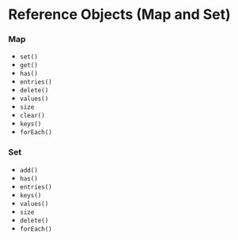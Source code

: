 # Reference Objects (Map and Set)

### Map

- `set()`
- `get()`
- `has()`
- `entries()`
- `delete()`
- `values()`
- `size`
- `clear()`
- `keys()`
- `forEach()`


### Set

- `add()`
- `has()`
- `entries()`
- `keys()`
- `values()`
- `size`
- `delete()`
- `forEach()`
